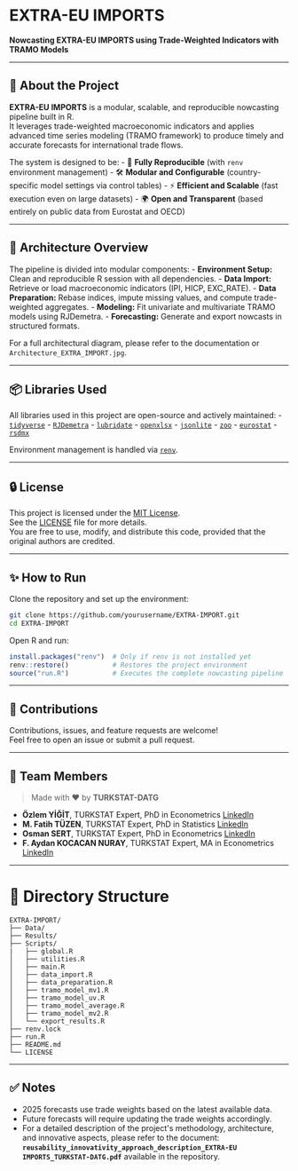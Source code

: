 # EXTRA-EU IMPORTS

**Nowcasting EXTRA-EU IMPORTS using Trade-Weighted Indicators with TRAMO Models**

------------------------------------------------------------------------

## 🚀 About the Project

**EXTRA-EU IMPORTS** is a modular, scalable, and reproducible nowcasting pipeline built in R.\
It leverages trade-weighted macroeconomic indicators and applies advanced time series modeling (TRAMO framework) to produce timely and accurate forecasts for international trade flows.

The system is designed to be: - 🔄 **Fully Reproducible** (with `renv` environment management) - 🛠 **Modular and Configurable** (country-specific model settings via control tables) - ⚡ **Efficient and Scalable** (fast execution even on large datasets) - 🌍 **Open and Transparent** (based entirely on public data from Eurostat and OECD)

------------------------------------------------------------------------

## 🧩 Architecture Overview

The pipeline is divided into modular components: - **Environment Setup:** Clean and reproducible R session with all dependencies. - **Data Import:** Retrieve or load macroeconomic indicators (IPI, HICP, EXC_RATE). - **Data Preparation:** Rebase indices, impute missing values, and compute trade-weighted aggregates. - **Modeling:** Fit univariate and multivariate TRAMO models using RJDemetra. - **Forecasting:** Generate and export nowcasts in structured formats.

For a full architectural diagram, please refer to the documentation or `Architecture_EXTRA_IMPORT.jpg`.

------------------------------------------------------------------------

## 📦 Libraries Used

All libraries used in this project are open-source and actively maintained: - [`tidyverse`](https://cran.r-project.org/package=tidyverse) - [`RJDemetra`](https://cran.r-project.org/package=RJDemetra) - [`lubridate`](https://cran.r-project.org/package=lubridate) - [`openxlsx`](https://cran.r-project.org/package=openxlsx) - [`jsonlite`](https://cran.r-project.org/package=jsonlite) - [`zoo`](https://cran.r-project.org/package=zoo) - [`eurostat`](https://cran.r-project.org/package=eurostat) - [`rsdmx`](https://cran.r-project.org/package=rsdmx)

Environment management is handled via [`renv`](https://cran.r-project.org/package=renv).

------------------------------------------------------------------------

## 🔒 License

This project is licensed under the [MIT License](https://opensource.org/licenses/MIT).\
See the [LICENSE](LICENSE) file for more details.\
You are free to use, modify, and distribute this code, provided that the original authors are credited.

------------------------------------------------------------------------

## ✨ How to Run

Clone the repository and set up the environment:

``` bash
git clone https://github.com/yourusername/EXTRA-IMPORT.git
cd EXTRA-IMPORT
```

Open R and run:

``` r
install.packages("renv")  # Only if renv is not installed yet
renv::restore()           # Restores the project environment
source("run.R")           # Executes the complete nowcasting pipeline
```

------------------------------------------------------------------------

## 🤝 Contributions

Contributions, issues, and feature requests are welcome!\
Feel free to open an issue or submit a pull request.

------------------------------------------------------------------------

## 👥 Team Members

> Made with ❤️ by **TURKSTAT-DATG**

- **Özlem YİĞİT**, TURKSTAT Expert, PhD in Econometrics [LinkedIn](https://www.linkedin.com/in/dr-%C3%B6zlem-yi%C4%9Fit-431a3a78)
- **M. Fatih TÜZEN**, TURKSTAT Expert, PhD in Statistics [LinkedIn](https://www.linkedin.com/in/dr-m-fatih-t-2b2a4328/)
- **Osman SERT**, TURKSTAT Expert, PhD in Econometrics [LinkedIn](https://www.linkedin.com/in/dr-osman-sert-9a53b428/)
- **F. Aydan KOCACAN NURAY**, TURKSTAT Expert, MA in Econometrics [LinkedIn](https://www.linkedin.com/in/aydan-kocacan-nuray-a40b20155/)

------------------------------------------------------------------------

# 📂 Directory Structure

```         
EXTRA-IMPORT/
├── Data/
├── Results/
├── Scripts/
|   ├── global.R
│   ├── utilities.R
│   ├── main.R
│   ├── data_import.R
│   ├── data_preparation.R
│   ├── tramo_model_mv1.R
│   ├── tramo_model_uv.R
│   ├── tramo_model_average.R
│   ├── tramo_model_mv2.R
│   └── export_results.R
├── renv.lock
├── run.R
├── README.md
└── LICENSE
```

------------------------------------------------------------------------

## ✅ Notes

-   2025 forecasts use trade weights based on the latest available data.
-   Future forecasts will require updating the trade weights accordingly.
-   For a detailed description of the project's methodology, architecture, and innovative aspects, please refer to the document:  
**`reusability_innovativity_approach_description_EXTRA-EU IMPORTS_TURKSTAT-DATG.pdf`** available in the repository.
